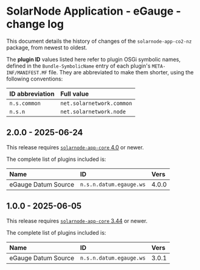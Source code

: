 # SolarNode Application - eGauge - change log

This document details the history of changes of the `solarnode-app-co2-nz` package, from
newest to oldest.

The **plugin ID** values listed here refer to plugin OSGi symbolic names, defined in the
`Bundle-SymbolicName` entry of each plugin's `META-INF/MANIFEST.MF` file. They are abbreviated to
make them shorter, using the following conventions:

| ID abbreviation | Full value                |
|:----------------|:--------------------------|
| `n.s.common`    | `net.solarnetwork.common` |
| `n.s.n`         | `net.solarnetwork.node`   |

## 2.0.0 - 2025-06-24

This release requires [`solarnode-app-core` 4.0][app-core-log] or newer.

The complete list of plugins included is:

| Name                | ID                      | Vers  |
|:--------------------|:------------------------|:------|
| eGauge Datum Source | `n.s.n.datum.egauge.ws` | 4.0.0 |


## 1.0.0 - 2025-06-05

This release requires [`solarnode-app-core` 3.44][app-core-log] or newer.

The complete list of plugins included is:

| Name                | ID                      | Vers  |
|:--------------------|:------------------------|:------|
| eGauge Datum Source | `n.s.n.datum.egauge.ws` | 3.0.1 |


[app-core-log]: ../../solarnode-app-core/debian/CHANGELOG.md

